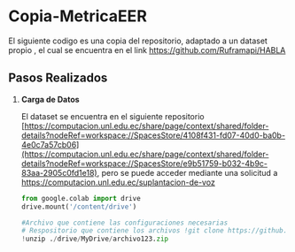 # Copia-MetricaEER

El siguiente codigo es una copia del repositorio, adaptado a un dataset propio , el cual se encuentra en el link https://github.com/Ruframapi/HABLA

## Pasos Realizados
1. **Carga de Datos**
   
    El dataset se encuentra en el siguiente repositorio [https://computacion.unl.edu.ec/share/page/context/shared/folder-details?nodeRef=workspace://SpacesStore/4108f431-fd07-40d0-ba0b-4e0c7a57cb06](https://computacion.unl.edu.ec/share/page/context/shared/folder-details?nodeRef=workspace://SpacesStore/e9b51759-b032-4b9c-83aa-2905c0fd1e18), pero se puede acceder mediante una solicitud a https://computacion.unl.edu.ec/suplantacion-de-voz
   ```python
   from google.colab import drive
   drive.mount('/content/drive')

   #Archivo que contiene las configuraciones necesarias
   # Respositorio que contiene los archivos !git clone https://github.com/josuesauca/Copia-MetricaEER
   !unzip ./drive/MyDrive/archivo123.zip
   

